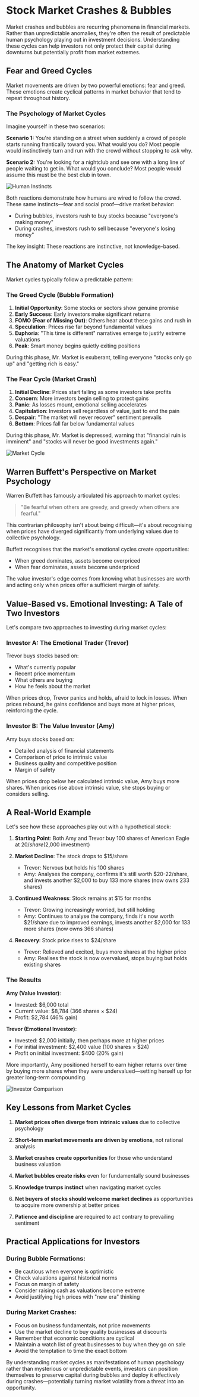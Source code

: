 # Stock Market Crashes & Bubbles

Market crashes and bubbles are recurring phenomena in financial markets. Rather than unpredictable anomalies, they're often the result of predictable human psychology playing out in investment decisions. Understanding these cycles can help investors not only protect their capital during downturns but potentially profit from market extremes.

## Fear and Greed Cycles

Market movements are driven by two powerful emotions: fear and greed. These emotions create cyclical patterns in market behavior that tend to repeat throughout history.

### The Psychology of Market Cycles

Imagine yourself in these two scenarios:

**Scenario 1:** You're standing on a street when suddenly a crowd of people starts running frantically toward you. What would you do? Most people would instinctively turn and run with the crowd without stopping to ask why.

**Scenario 2:** You're looking for a nightclub and see one with a long line of people waiting to get in. What would you conclude? Most people would assume this must be the best club in town.

![Human Instincts](/images/learn/human-instincts.svg)

Both reactions demonstrate how humans are wired to follow the crowd. These same instincts—fear and social proof—drive market behavior:

- During bubbles, investors rush to buy stocks because "everyone's making money"
- During crashes, investors rush to sell because "everyone's losing money"

The key insight: These reactions are instinctive, not knowledge-based.

## The Anatomy of Market Cycles

Market cycles typically follow a predictable pattern:

### The Greed Cycle (Bubble Formation)

1. **Initial Opportunity**: Some stocks or sectors show genuine promise
2. **Early Success**: Early investors make significant returns
3. **FOMO (Fear of Missing Out)**: Others hear about these gains and rush in
4. **Speculation**: Prices rise far beyond fundamental values
5. **Euphoria**: "This time is different" narratives emerge to justify extreme valuations
6. **Peak**: Smart money begins quietly exiting positions

During this phase, Mr. Market is exuberant, telling everyone "stocks only go up" and "getting rich is easy."

### The Fear Cycle (Market Crash)

1. **Initial Decline**: Prices start falling as some investors take profits
2. **Concern**: More investors begin selling to protect gains
3. **Panic**: As losses mount, emotional selling accelerates
4. **Capitulation**: Investors sell regardless of value, just to end the pain
5. **Despair**: "The market will never recover" sentiment prevails
6. **Bottom**: Prices fall far below fundamental values

During this phase, Mr. Market is depressed, warning that "financial ruin is imminent" and "stocks will never be good investments again."

![Market Cycle](/images/learn/market-cycle.svg)

## Warren Buffett's Perspective on Market Psychology

Warren Buffett has famously articulated his approach to market cycles:

> "Be fearful when others are greedy, and greedy when others are fearful."

This contrarian philosophy isn't about being difficult—it's about recognising when prices have diverged significantly from underlying values due to collective psychology.

Buffett recognises that the market's emotional cycles create opportunities:

- When greed dominates, assets become overpriced
- When fear dominates, assets become underpriced

The value investor's edge comes from knowing what businesses are worth and acting only when prices offer a sufficient margin of safety.

## Value-Based vs. Emotional Investing: A Tale of Two Investors

Let's compare two approaches to investing during market cycles:

### Investor A: The Emotional Trader (Trevor)

Trevor buys stocks based on:
- What's currently popular
- Recent price momentum
- What others are buying
- How he feels about the market

When prices drop, Trevor panics and holds, afraid to lock in losses. When prices rebound, he gains confidence and buys more at higher prices, reinforcing the cycle.

### Investor B: The Value Investor (Amy)

Amy buys stocks based on:
- Detailed analysis of financial statements
- Comparison of price to intrinsic value
- Business quality and competitive position
- Margin of safety

When prices drop below her calculated intrinsic value, Amy buys more shares. When prices rise above intrinsic value, she stops buying or considers selling.

## A Real-World Example

Let's see how these approaches play out with a hypothetical stock:

1. **Starting Point**: Both Amy and Trevor buy 100 shares of American Eagle at $20/share ($2,000 investment)

2. **Market Decline**: The stock drops to $15/share
   - Trevor: Nervous but holds his 100 shares
   - Amy: Analyses the company, confirms it's still worth $20-22/share, and invests another $2,000 to buy 133 more shares (now owns 233 shares)

3. **Continued Weakness**: Stock remains at $15 for months
   - Trevor: Growing increasingly worried, but still holding
   - Amy: Continues to analyse the company, finds it's now worth $21/share due to improved earnings, invests another $2,000 for 133 more shares (now owns 366 shares)

4. **Recovery**: Stock price rises to $24/share
   - Trevor: Relieved and excited, buys more shares at the higher price
   - Amy: Realises the stock is now overvalued, stops buying but holds existing shares

### The Results

**Amy (Value Investor)**:
- Invested: $6,000 total
- Current value: $8,784 (366 shares × $24)
- Profit: $2,784 (46% gain)

**Trevor (Emotional Investor)**:
- Invested: $2,000 initially, then perhaps more at higher prices
- For initial investment: $2,400 value (100 shares × $24)
- Profit on initial investment: $400 (20% gain)

More importantly, Amy positioned herself to earn higher returns over time by buying more shares when they were undervalued—setting herself up for greater long-term compounding.

![Investor Comparison](/images/learn/investor-comparison.svg)

## Key Lessons from Market Cycles

1. **Market prices often diverge from intrinsic values** due to collective psychology

2. **Short-term market movements are driven by emotions**, not rational analysis

3. **Market crashes create opportunities** for those who understand business valuation

4. **Market bubbles create risks** even for fundamentally sound businesses

5. **Knowledge trumps instinct** when navigating market cycles

6. **Net buyers of stocks should welcome market declines** as opportunities to acquire more ownership at better prices

7. **Patience and discipline** are required to act contrary to prevailing sentiment

## Practical Applications for Investors

### During Bubble Formations:

- Be cautious when everyone is optimistic
- Check valuations against historical norms
- Focus on margin of safety
- Consider raising cash as valuations become extreme
- Avoid justifying high prices with "new era" thinking

### During Market Crashes:

- Focus on business fundamentals, not price movements
- Use the market decline to buy quality businesses at discounts
- Remember that economic conditions are cyclical
- Maintain a watch list of great businesses to buy when they go on sale
- Avoid the temptation to time the exact bottom

By understanding market cycles as manifestations of human psychology rather than mysterious or unpredictable events, investors can position themselves to preserve capital during bubbles and deploy it effectively during crashes—potentially turning market volatility from a threat into an opportunity.